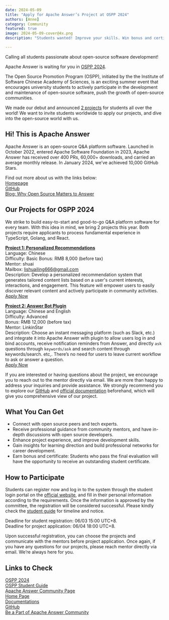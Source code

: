 ```yaml
---
date: 2024-05-09
title: "Apply for Apache Answer’s Project at OSPP 2024"
authors: [Anne]
category: Community
featured: true
image: 2024-05-09-cover@4x.png
description: "Students wanted! Improve your skills. Win bonus and certificate with your open-source achievements for this summer!"

---
```


Calling all students passionate about open-source software development! 

Apache Answer is waiting for you in [OSPP 2024](https://summer-ospp.ac.cn/). 

The Open Source Promotion Program (OSPP), initiated by the the Institute of Software Chinese Academy of Sciences, is an exciting summer event that encourages university students to actively participate in the development and maintenance of open-source software, push the growth of open-source communities.

We made our debut and announced [2 projects](https://summer-ospp.ac.cn/org/orgdetail/6a467fc2-8a16-486d-9d85-ad7ebdf9fd4b?lang=en) for students all over the world! We want to invite students worldwide to apply our projects, and dive into the open-source world with us. 

## Hi! This is Apache Answer
Apache Answer is an open-source Q&A platform software. Launched in October 2022, entered Apache Software Foundation in 2023, Apache Answer has received over 400 PRs, 60,000+ downloads, and carried an average monthly release. In January 2024, we’ve achieved 10,000 GitHub Stars. 

Find out more about us with the links below:      
[Homepage](https://answer.apache.org/)     
[GitHub](https://github.com/apache/answer)        
[Blog: Why Open Source Matters to Answer](https://answer.apache.org/blog/why-open-source-is-the-essence-of-answer)

## Our Projects for OSPP 2024
We strike to build easy-to-start and good-to-go Q&A platform software for every team. With this idea in mind, we bring 2 projects this year. Both projects require applicants to process fundamental experience in TypeScript, Golang, and React. 

[**Project 1: Personalized Recommendations**](https://summer-ospp.ac.cn/org/prodetail/246a40179?list=org&navpage=org)      
Language: Chinese    
Difficulty: Basic 
Bonus: RMB 8,000 (before tax)     
Mentor: shuai           
Mailbox: lishuailing666@gmail.com       
Description: Develop a personalized recommendation system that generates tailored content lists based on a user's current interests, interactions, and engagement. This feature will empower users to easily discover relevant content and actively participate in community activities.       
[Apply Now](https://summer-ospp.ac.cn/org/prodetail/246a40179?list=org&navpage=org)


[**Project 2: Answer Bot Plugin**](https://summer-ospp.ac.cn/org/prodetail/246a40172?list=org&navpage=org)        
Language: Chinese and English      
Difficulty: Advanced          
Bonus: RMB 12,000 (before tax)      
Mentor: LinkinStar          
Description: Choose an instant messaging platform (such as Slack, etc.) and integrate it into Apache Answer with plugin to allow users log in and bind accounts, receive notification reminders from Answer, and directly `ask` questions through `keywords/ask` and search content through keywords/search. etc,. There’s no need for users to leave current workflow to ask or answer a question.           
[Apply Now](https://summer-ospp.ac.cn/org/prodetail/246a40172?list=org&navpage=org)

If you are interested or having questions about the project, we encourage you to reach out to the mentor directly via email. We are more than happy to address your inquiries and provide assistance. We strongly recommend you to explore our [GitHub](https://github.com/apache/answer) and [official documentation](https://answer.apache.org/docs) beforehand, which will give you comprehensive view of our project.

## What You Can Get
* Connect with open source peers and tech experts.
* Receive professional guidance from community mentors, and have in-depth discussions with open source developers.
* Enhance project experience, and improve development skills.
* Gain insights for learning direction and build professional networks for career development.
* Earn bonus and certificate: Students who pass the final evaluation will have the opportunity to receive an outstanding student certificate.

## How to Participate
Students can register now and log in to the system through the student login portal on the [official website](https://summer-ospp.ac.cn/), and fill in their personal information according to the requirements. Once the information is approved by the committee, the registration will be considered successful. Please kindly check the [student guide](https://summer-ospp.ac.cn/help/en/student/#student-guide_1) for timeline and notice.

Deadline for student registration: 06/03 15:00 UTC+8.   
Deadline for project application: 06/04 18:00 UTC+8.

Upon successful registration, you can choose the projects and communicate with the mentors before project application. Once again, if you have any questions for our projects, please reach mentor directly via email. We’re always here for you.

## Links to Check
[OSPP 2024](https://summer-ospp.ac.cn/)         
[OSPP Student Guide](https://summer-ospp.ac.cn/help/en/student/#student-guide_1)     
[Apache Answer Community Page](https://summer-ospp.ac.cn/org/orgdetail/6a467fc2-8a16-486d-9d85-ad7ebdf9fd4b?lang=en)      
[Home Page](https://answer.apache.org/)        
[Documentations](https://answer.apache.org/docs)      
[GitHub](https://github.com/apache/answer)    
[Be a Part of Apache Answer Community](https://answer.apache.org/community/contributing)
